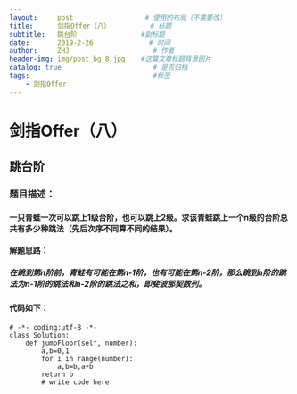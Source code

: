 ```yaml
---
layout:     post                  # 使用的布局（不需要改）
title:      剑指Offer（八）          # 标题 
subtitle:   跳台阶                #副标题
date:       2019-2-26              # 时间
author:     ZHJ                     # 作者
header-img: img/post_bg_8.jpg    #这篇文章标题背景图片
catalog: true                       # 是否归档
tags:                               #标签
    - 剑指Offer
---
```

# 剑指Offer（八）
## 跳台阶
### 题目描述：
#### 一只青蛙一次可以跳上1级台阶，也可以跳上2级。求该青蛙跳上一个n级的台阶总共有多少种跳法（先后次序不同算不同的结果）。
#### 解题思路：
##### 在跳到第n阶前，青蛙有可能在第n-1阶，也有可能在第n-2阶，那么跳到n阶的跳法为n-1阶的跳法和n-2阶的跳法之和，即斐波那契数列。
#### 代码如下：
```
# -*- coding:utf-8 -*-
class Solution:
    def jumpFloor(self, number):
        a,b=0,1
        for i in range(number):
            a,b=b,a+b
        return b
        # write code here
```